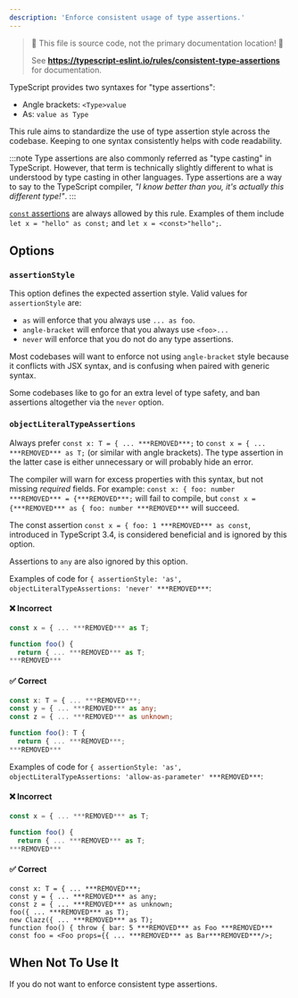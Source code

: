 ```yaml
---
description: 'Enforce consistent usage of type assertions.'
---
```


> 🛑 This file is source code, not the primary documentation location! 🛑
>
> See **https://typescript-eslint.io/rules/consistent-type-assertions** for documentation.

TypeScript provides two syntaxes for "type assertions":

- Angle brackets: `<Type>value`
- As: `value as Type`

This rule aims to standardize the use of type assertion style across the codebase.
Keeping to one syntax consistently helps with code readability.

:::note
Type assertions are also commonly referred as "type casting" in TypeScript.
However, that term is technically slightly different to what is understood by type casting in other languages.
Type assertions are a way to say to the TypeScript compiler, _"I know better than you, it's actually this different type!"_.
:::

[`const` assertions](https://www.typescriptlang.org/docs/handbook/release-notes/typescript-3-4.html#const-assertions) are always allowed by this rule.
Examples of them include `let x = "hello" as const;` and `let x = <const>"hello";`.

## Options

### `assertionStyle`

This option defines the expected assertion style. Valid values for `assertionStyle` are:

- `as` will enforce that you always use `... as foo`.
- `angle-bracket` will enforce that you always use `<foo>...`
- `never` will enforce that you do not do any type assertions.

Most codebases will want to enforce not using `angle-bracket` style because it conflicts with JSX syntax, and is confusing when paired with generic syntax.

Some codebases like to go for an extra level of type safety, and ban assertions altogether via the `never` option.

### `objectLiteralTypeAssertions`

Always prefer `const x: T = { ... ***REMOVED***;` to `const x = { ... ***REMOVED*** as T;` (or similar with angle brackets). The type assertion in the latter case is either unnecessary or will probably hide an error.

The compiler will warn for excess properties with this syntax, but not missing _required_ fields. For example: `const x: { foo: number ***REMOVED*** = {***REMOVED***;` will fail to compile, but `const x = {***REMOVED*** as { foo: number ***REMOVED***` will succeed.

The const assertion `const x = { foo: 1 ***REMOVED*** as const`, introduced in TypeScript 3.4, is considered beneficial and is ignored by this option.

Assertions to `any` are also ignored by this option.

Examples of code for `{ assertionStyle: 'as', objectLiteralTypeAssertions: 'never' ***REMOVED***`:

<!--tabs-->

#### ❌ Incorrect

```ts
const x = { ... ***REMOVED*** as T;

function foo() {
  return { ... ***REMOVED*** as T;
***REMOVED***
```

#### ✅ Correct

```ts
const x: T = { ... ***REMOVED***;
const y = { ... ***REMOVED*** as any;
const z = { ... ***REMOVED*** as unknown;

function foo(): T {
  return { ... ***REMOVED***;
***REMOVED***
```

<!--/tabs-->

Examples of code for `{ assertionStyle: 'as', objectLiteralTypeAssertions: 'allow-as-parameter' ***REMOVED***`:

<!--tabs-->

#### ❌ Incorrect

```ts
const x = { ... ***REMOVED*** as T;

function foo() {
  return { ... ***REMOVED*** as T;
***REMOVED***
```

#### ✅ Correct

```tsx
const x: T = { ... ***REMOVED***;
const y = { ... ***REMOVED*** as any;
const z = { ... ***REMOVED*** as unknown;
foo({ ... ***REMOVED*** as T);
new Clazz({ ... ***REMOVED*** as T);
function foo() { throw { bar: 5 ***REMOVED*** as Foo ***REMOVED***
const foo = <Foo props={{ ... ***REMOVED*** as Bar***REMOVED***/>;
```

<!--/tabs-->

## When Not To Use It

If you do not want to enforce consistent type assertions.
